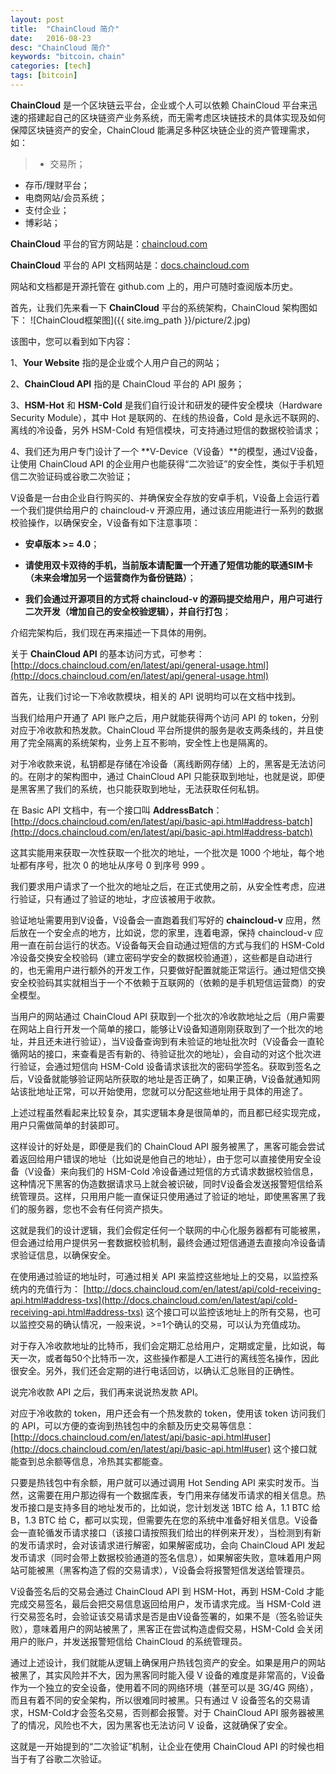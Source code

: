 ```yaml
---
layout: post
title:  "ChainCloud 简介"
date:   2016-08-23
desc: "ChainCloud 简介"
keywords: "bitcoin，chain"
categories: [tech]
tags: [bitcoin]
---
```




**ChainCloud** 是一个区块链云平台，企业或个人可以依赖 ChainCloud 平台来迅速的搭建起自己的区块链资产业务系统，而无需考虑区块链技术的具体实现及如何保障区块链资产的安全，ChainCloud 能满足多种区块链企业的资产管理需求，如：

> * 交易所；
* 存币/理财平台；
* 电商网站/会员系统；
* 支付企业；
* 博彩站；

**ChainCloud** 平台的官方网站是：[chaincloud.com](http://chaincloud.com)


**ChainCloud** 平台的 API 文档网站是：[docs.chaincloud.com](http://docs.chaincloud.com)

网站和文档都是开源托管在 github.com 上的，用户可随时查阅版本历史。

首先，让我们先来看一下 **ChainCloud** 平台的系统架构，ChainCloud 架构图如下：
![ChainCloud框架图]({{ site.img_path }}/picture/2.jpg)

该图中，您可以看到如下内容：


1、**Your Website** 指的是企业或个人用户自己的网站；


2、**ChainCloud API** 指的是 ChainCloud 平台的 API 服务；


3、**HSM-Hot** 和 **HSM-Cold** 是我们自行设计和研发的硬件安全模块（Hardware Security Module），其中 Hot 是联网的、在线的热设备，Cold 是永远不联网的、离线的冷设备，另外 HSM-Cold 有短信模块，可支持通过短信的数据校验请求；


4、我们还为用户专门设计了一个 **V-Device（V设备）**的模型，通过V设备，让使用 ChainCloud API 的企业用户也能获得“二次验证”的安全性，类似于手机短信二次验证码或谷歌二次验证；


V设备是一台由企业自行购买的、并确保安全存放的安卓手机，V设备上会运行着一个我们提供给用户的 chaincloud-v 开源应用，通过该应用能进行一系列的数据校验操作，以确保安全，V设备有如下注意事项：


* **安卓版本 >= 4.0**；

* **请使用双卡双待的手机，当前版本请配置一个开通了短信功能的联通SIM卡（未来会增加另一个运营商作为备份链路）**；

* **我们会通过开源项目的方式将 chaincloud-v 的源码提交给用户，用户可进行二次开发（增加自己的安全校验逻辑），并自行打包**；


介绍完架构后，我们现在再来描述一下具体的用例。

关于 **ChainCloud API** 的基本访问方式，可参考：
[http://docs.chaincloud.com/en/latest/api/general-usage.html](http://docs.chaincloud.com/en/latest/api/general-usage.html)

首先，让我们讨论一下冷收款模块，相关的 API 说明均可以在文档中找到。

当我们给用户开通了 API 账户之后，用户就能获得两个访问 API 的 token，分别对应于冷收款和热发款。ChainCloud 平台所提供的服务是收支两条线的，并且使用了完全隔离的系统架构，业务上互不影响，安全性上也是隔离的。

对于冷收款来说，私钥都是存储在冷设备（离线断网存储）上的，黑客是无法访问的。在刚才的架构图中，通过 ChainCloud API 只能获取到地址，也就是说，即便是黑客黑了我们的系统，也只能获取到地址，无法获取任何私钥。

在 Basic API 文档中，有一个接口叫 **AddressBatch**：
[http://docs.chaincloud.com/en/latest/api/basic-api.html#address-batch](http://docs.chaincloud.com/en/latest/api/basic-api.html#address-batch)

这其实能用来获取一次性获取一个批次的地址，一个批次是 1000 个地址，每个地址都有序号，批次 0 的地址从序号 0 到序号 999 。

我们要求用户请求了一个批次的地址之后，在正式使用之前，从安全性考虑，应进行验证，只有通过了验证的地址，才应该被用于收款。

验证地址需要用到V设备，V设备会一直跑着我们写好的 **chaincloud-v** 应用，然后放在一个安全点的地方，比如说，您的家里，连着电源，保持 chaincloud-v 应用一直在前台运行的状态。V设备每天会自动通过短信的方式与我们的 HSM-Cold 冷设备交换安全校验码（建立密码学安全的数据校验通道），这些都是自动进行的，也无需用户进行额外的开发工作，只要做好配置就能正常运行。通过短信交换安全校验码其实就相当于一个不依赖于互联网的（依赖的是手机短信运营商）的安全模型。

当用户的网站通过 ChainCloud API 获取到一个批次的冷收款地址之后（用户需要在网站上自行开发一个简单的接口，能够让V设备知道刚刚获取到了一个批次的地址，并且还未进行验证），当V设备查询到有未验证的地址批次时（V设备会一直轮循网站的接口，来查看是否有新的、待验证批次的地址），会自动的对这个批次进行验证，会通过短信向 HSM-Cold 设备请求该批次的密码学签名。获取到签名之后，V设备就能够验证网站所获取的地址是否正确了，如果正确，V设备就通知网站该批地址正常，可以开始使用，您就可以分配这些地址用于具体的用途了。

上述过程虽然看起来比较复杂，其实逻辑本身是很简单的，而且都已经实现完成，用户只需做简单的封装即可。

这样设计的好处是，即便是我们的 ChainCloud API 服务被黑了，黑客可能会尝试着返回给用户错误的地址（比如说是他自己的地址），由于您可以直接使用安全设备（V设备）来向我们的 HSM-Cold 冷设备通过短信的方式请求数据校验信息，这种情况下黑客的伪造数据请求马上就会被识破，同时V设备会发送报警短信给系统管理员。这样，只用用户能一直保证只使用通过了验证的地址，即使黑客黑了我们的服务器，您也不会有任何资产损失。

这就是我们的设计逻辑，我们会假定任何一个联网的中心化服务器都有可能被黑，但会通过给用户提供另一套数据校验机制，最终会通过短信通道去直接向冷设备请求验证信息，以确保安全。

在使用通过验证的地址时，可通过相关 API 来监控这些地址上的交易，以监控系统内的充值行为：
[http://docs.chaincloud.com/en/latest/api/cold-receiving-api.html#address-txs](http://docs.chaincloud.com/en/latest/api/cold-receiving-api.html#address-txs)
这个接口可以监控该地址上的所有交易，也可以监控交易的确认情况，一般来说，>=1个确认的交易，可以认为充值成功。

对于存入冷收款地址的比特币，我们会定期汇总给用户，定期或定量，比如说，每天一次，或者每50个比特币一次，这些操作都是人工进行的离线签名操作，因此很安全。另外，我们还会定期的进行电话回访，以确认汇总账目的正确性。

说完冷收款 API 之后，我们再来说说热发款 API。

对应于冷收款的 token，用户还会有一个热发款的 token，使用该 token 访问我们的 API，可以方便的查询到热钱包中的余额及历史交易等信息：
[http://docs.chaincloud.com/en/latest/api/basic-api.html#user](http://docs.chaincloud.com/en/latest/api/basic-api.html#user)
这个接口就能查到总余额等信息，冷热其实都能查。

只要是热钱包中有余额，用户就可以通过调用 Hot Sending API 来实时发币。当然，这需要在用户那边得有一个数据库表，专门用来存储发币请求的相关信息。热发币接口是支持多目的地址发币的，比如说，您计划发送 1BTC 给 A，1.1 BTC 给 B，1.3 BTC 给 C，都可以实现，但需要先在您的系统中准备好相关信息。V设备会一直轮循发币请求接口（该接口请按照我们给出的样例来开发），当检测到有新的发币请求时，会对该请求进行解密，如果解密成功，会向 ChainCloud API 发起发币请求（同时会带上数据校验通道的签名信息），如果解密失败，意味着用户网站可能被黑（黑客构造了假的交易请求），V设备会将报警短信发送给管理员。

V设备签名后的交易会通过 ChainCloud API 到 HSM-Hot，再到 HSM-Cold 才能完成交易签名，最后会把交易信息返回给用户，发币请求完成。当 HSM-Cold 进行交易签名时，会验证该交易请求是否是由V设备签署的，如果不是（签名验证失败），意味着用户的网站被黑了，黑客正在尝试构造虚假交易，HSM-Cold 会关闭用户的账户，并发送报警短信给 ChainCloud 的系统管理员。

通过上述设计，我们就能从逻辑上确保用户热钱包资产的安全。如果是用户的网站被黑了，其实风险并不大，因为黑客同时能入侵 V 设备的难度是非常高的，V设备作为一个独立的安全设备，使用着不同的网络环境（甚至可以是 3G/4G 网络），而且有着不同的安全架构，所以很难同时被黑。只有通过 V 设备签名的交易请求，HSM-Cold才会签名交易，否则都会报警。对于 ChainCloud API 服务器被黑了的情况，风险也不大，因为黑客也无法访问 V 设备，这就确保了安全。

这就是一开始提到的“二次验证”机制，让企业在使用 ChainCloud API 的时候也相当于有了谷歌二次验证。